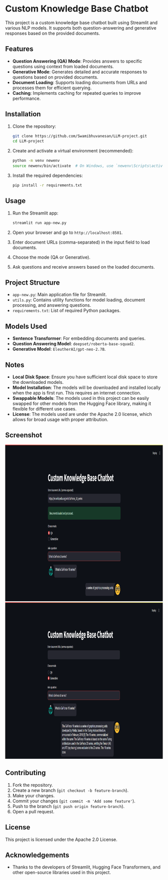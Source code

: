 # Custom Knowledge Base Chatbot

This project is a custom knowledge base chatbot built using Streamlit and various NLP models. It supports both question-answering and generative responses based on the provided documents.

## Features

- **Question Answering (QA) Mode**: Provides answers to specific questions using context from loaded documents.
- **Generative Mode**: Generates detailed and accurate responses to questions based on provided documents.
- **Document Loading**: Supports loading documents from URLs and processes them for efficient querying.
- **Caching**: Implements caching for repeated queries to improve performance.

## Installation

1. Clone the repository:

    ```bash
    git clone https://github.com/Swamibhuvanesan/LLM-project.git
    cd LLM-project
    ```

2. Create and activate a virtual environment (recommended):

    ```bash
    python -m venv newenv
    source newenv/bin/activate  # On Windows, use `newenv\Scripts\activate`
    ```

3. Install the required dependencies:

    ```bash
    pip install -r requirements.txt
    ```

## Usage

1. Run the Streamlit app:

    ```bash
    streamlit run app-new.py
    ```

2. Open your browser and go to `http://localhost:8501`.

3. Enter document URLs (comma-separated) in the input field to load documents.

4. Choose the mode (QA or Generative).

5. Ask questions and receive answers based on the loaded documents.

## Project Structure

- `app-new.py`: Main application file for Streamlit.
- `utils.py`: Contains utility functions for model loading, document processing, and answering questions.
- `requirements.txt`: List of required Python packages.

## Models Used

- **Sentence Transformer**: For embedding documents and queries.
- **Question Answering Model**: `deepset/roberta-base-squad2`.
- **Generative Model**: `EleutherAI/gpt-neo-2.7B`.

## Notes

- **Local Disk Space**: Ensure you have sufficient local disk space to store the downloaded models.
- **Model Installation**: The models will be downloaded and installed locally when the app is first run. This requires an internet connection.
- **Swappable Models**: The models used in this project can be easily swapped for other models from the Hugging Face library, making it flexible for different use cases.
- **License**: The models used are under the Apache 2.0 license, which allows for broad usage with proper attribution.

## Screenshot

<div align="center">
  <img src="https://github.com/Swamibhuvanesan/Other-works/blob/main/resource/QA.png" width="1500" height="500" alt="png">
</div>

<div align="center">
  <img src="https://github.com/Swamibhuvanesan/Other-works/blob/main/resource/Generative.png" width="1500" height="500" alt="png">
</div>

## Contributing

1. Fork the repository.
2. Create a new branch (`git checkout -b feature-branch`).
3. Make your changes.
4. Commit your changes (`git commit -m 'Add some feature'`).
5. Push to the branch (`git push origin feature-branch`).
6. Open a pull request.

## License

This project is licensed under the Apache 2.0 License.

## Acknowledgements

- Thanks to the developers of Streamlit, Hugging Face Transformers, and other open-source libraries used in this project.
